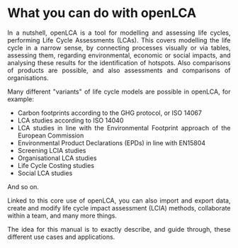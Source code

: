# What you can do with openLCA

<div style='text-align: justify;'>

In a nutshell, openLCA is a tool for modelling and assessing life cycles, performing Life Cycle Assessments (LCAs). This covers modelling the life cycle in a narrow sense, by connecting processes visually or via tables, assessing them, regarding environmental, economic or social impacts, and analysing these results for the identification of hotspots. Also comparisons of products are possible, and also assessments and comparisons of organisations.

Many different "variants" of life cycle models are possible in openLCA, for example:

-	Carbon footprints according to the GHG protocol, or ISO 14067
-	LCA studies according to ISO 14040
-	LCA studies in line with the Environmental Footprint approach of the European Commission
-	Environmental Product Declarations (EPDs) in line with EN15804
-	Screening LCIA studies
-	Organisational LCA studies
-	Life Cycle Costing studies
-	Social LCA studies

And so on.

Linked to this core use of openLCA, you can also import and export data, create and modify life cycle impact assessment (LCIA) methods, collaborate within a team, and many more things. 

The idea for this manual is to exactly describe, and guide through, these different use cases and applications. 

</div>

